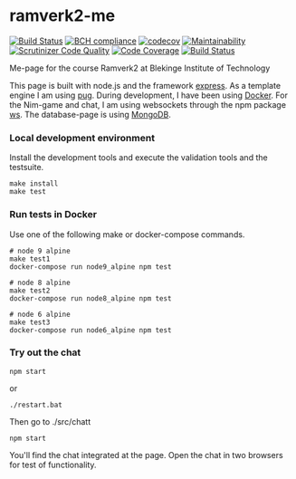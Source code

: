 # ramverk2-me


[![Build Status](https://travis-ci.org/mafd16/ramverk2-me.svg)](https://travis-ci.org/mafd16/ramverk2-me)
[![BCH compliance](https://bettercodehub.com/edge/badge/mafd16/ramverk2-me?branch=master)](https://bettercodehub.com/)
[![codecov](https://codecov.io/gh/mafd16/ramverk2-me/branch/master/graph/badge.svg)](https://codecov.io/gh/mafd16/ramverk2-me)
[![Maintainability](https://api.codeclimate.com/v1/badges/1554ec25f13bba2d25db/maintainability)](https://codeclimate.com/github/mafd16/ramverk2-me/maintainability)
[![Scrutinizer Code Quality](https://scrutinizer-ci.com/g/mafd16/ramverk2-me/badges/quality-score.png?b=master)](https://scrutinizer-ci.com/g/mafd16/ramverk2-me/?branch=master)
[![Code Coverage](https://scrutinizer-ci.com/g/mafd16/ramverk2-me/badges/coverage.png?b=master)](https://scrutinizer-ci.com/g/mafd16/ramverk2-me/?branch=master)
[![Build Status](https://scrutinizer-ci.com/g/mafd16/ramverk2-me/badges/build.png?b=master)](https://scrutinizer-ci.com/g/mafd16/ramverk2-me/build-status/master)

Me-page for the course Ramverk2 at Blekinge Institute of Technology

This page is built with node.js and the framework [express](https://expressjs.com/).
As a template engine I am using [pug](https://pugjs.org). During development, I have
been using [Docker](https://www.docker.com/). For the Nim-game and chat, I am using
websockets through the npm package [ws](https://www.npmjs.com/package/ws). The
database-page is using [MongoDB](https://www.mongodb.com/).

### Local development environment

Install the development tools and execute the validation tools and the testsuite.

```
make install
make test
```

### Run tests in Docker

Use one of the following make or docker-compose commands.

```
# node 9 alpine
make test1
docker-compose run node9_alpine npm test

# node 8 alpine
make test2
docker-compose run node8_alpine npm test

# node 6 alpine
make test3
docker-compose run node6_alpine npm test
```


### Try out the chat

```
npm start
```
or
```
./restart.bat
```
Then go to ./src/chatt

```
npm start
```

You'll find the chat integrated at the page.
Open the chat in two browsers for test of functionality.
